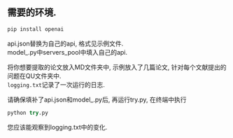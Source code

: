 ## 需要的环境.
```cmd
pip install openai
```

api.json替换为自己的api, 格式见示例文件. <br/>
model_.py中servers_pool中填入自己的api. <br/>

将你想要提取的论文放入MD文件夹中, 示例放入了几篇论文, 针对每个文献提出的问题在QU文件夹中.<br/>
`logging.txt`记录了一次运行的日志.<br/>

请确保填补了api.json和model_.py后, 再运行try.py, 在终端中执行
```python
python try.py
```
您应该能观察到logging.txt中的变化.
